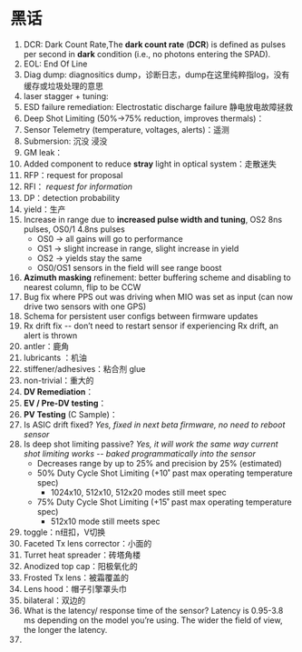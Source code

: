 # 黑话

1. DCR: Dark Count Rate,The **dark count rate** (**DCR**) is defined as pulses per second in **dark** condition (i.e., no photons entering the SPAD). 
2. EOL:  End Of Line
3. Diag dump: diagnositics dump，诊断日志，dump在这里纯粹指log，没有缓存或垃圾处理的意思
4. laser stagger + tuning:
5. ESD failure remediation: Electrostatic discharge failure 静电放电故障拯救
6. Deep Shot Limiting (50%->75% reduction, improves thermals)：
7. Sensor Telemetry (temperature, voltages, alerts)：遥测
8. Submersion: 沉没 浸没
9. GM leak：
10. Added component to reduce **stray** light in optical system：走散迷失
11. RFP：request for proposal
12. RFI： *request for information*
13. DP：detection probability
14. yield：生产
15. Increase in range due to **increased pulse width and tuning**, OS2 8ns pulses, OS0/1 4.8ns pulses
    - OS0 -> all gains will go to performance
    - OS1 -> slight increase in range, slight increase in yield
    - OS2 -> yields stay the same
    - OS0/OS1 sensors in the field will see range boost
16. **Azimuth masking** refinement: better buffering scheme and disabling to nearest column, flip to be CCW 
17. Bug fix where PPS out was driving when MIO was set as input (can now drive two sensors with one GPS)
18. Schema for persistent user configs between firmware updates
19. Rx drift fix -- don’t need to restart sensor if experiencing Rx drift, an alert is thrown 
20. antler：鹿角
21. lubricants ：机油
22. stiffener/adhesives：粘合剂 glue
23. non-trivial：重大的
24. **DV Remediation**：
25. **EV / Pre-DV testing**：
26. **PV Testing** (C Sample)：
27. Is ASIC drift fixed? *Yes, fixed in next beta firmware, no need to reboot sensor*
28. Is deep shot limiting passive? *Yes, it will work the same way current shot limiting works -- baked programmatically into the sensor*
    - Decreases range by up to 25% and precision by 25% (estimated)
    - 50% Duty Cycle Shot Limiting (+10˚ past max operating temperature spec)
      - 1024x10, 512x10, 512x20 modes still meet spec
    - 75% Duty Cycle Shot Limiting (+15˚ past max operating temperature spec)
      - 512x10 mode still meets spec
29. toggle：n纽扣，V切换
30. Faceted Tx lens corrector：小面的
31. Turret heat spreader：砖塔角楼
32. Anodized top cap：阳极氧化的
33. Frosted Tx lens：被霜覆盖的
34. Lens hood：帽子引擎罩头巾
35. bilateral：双边的
36. What is the latency/ response time of the sensor?
    Latency is 0.95-3.8 ms depending on the model you’re using. The wider the field of view, the longer the latency.
37. 

